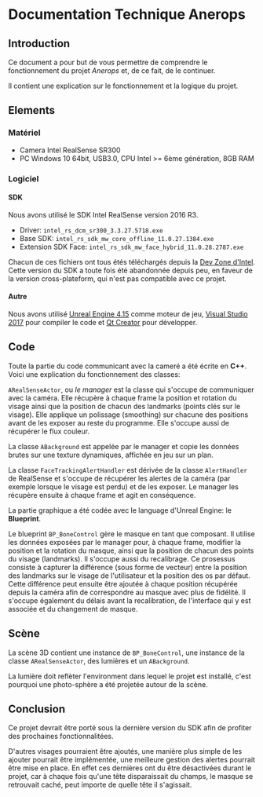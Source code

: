 # Documentation Technique Anerops

## Introduction

Ce document a pour but de vous permettre de comprendre le fonctionnement
du projet *Anerops* et, de ce fait, de le continuer.

Il contient une explication sur le fonctionnement et la logique du projet.

## Elements

### Matériel

- Camera Intel RealSense SR300
- PC Windows 10 64bit, USB3.0, CPU Intel >= 6ème génération, 8GB RAM

### Logiciel

#### SDK

Nous avons utilisé le SDK Intel RealSense version 2016 R3.

- Driver: `intel_rs_dcm_sr300_3.3.27.5718.exe`
- Base SDK: `intel_rs_sdk_mw_core_offline_11.0.27.1384.exe`
- Extension SDK Face: `intel_rs_sdk_mw_face_hybrid_11.0.28.2787.exe`

Chacun de ces fichiers ont tous étés téléchargés depuis la [Dev Zone d'Intel](https://software.intel.com/en-us/realsense-sdk-windows-eol).
Cette version du SDK a toute fois été abandonnée depuis peu, en faveur de
la version cross-plateform, qui n'est pas compatible avec ce projet.

#### Autre

Nous avons utilisé [Unreal Engine 4.15](https://www.unrealengine.com/en-US/what-is-unreal-engine-4) comme moteur de jeu,
[Visual Studio 2017](https://www.visualstudio.com/) pour compiler le code et [Qt Creator](https://www1.qt.io/download/) pour développer.

## Code

Toute la partie du code communicant avec la cameré a été écrite en **C++**.
Voici une explication du fonctionnement des classes:

`ARealSenseActor`, ou *le manager* est la classe qui s'occupe de communiquer
avec la caméra. Elle récupère à chaque frame la position et rotation du visage
ainsi que la position de chacun des landmarks (points clés sur le visage).
Elle applique un polissage (smoothing) sur chacune des positions avant
de les exposer au reste du programme.
Elle s'occupe aussi de récupérer le flux couleur.

La classe `ABackground` est appelée par le manager et copie les données brutes
sur une texture dynamiques, affichée en jeu sur un plan.

La classe `FaceTrackingAlertHandler` est dérivée de la classe `AlertHandler`
de RealSense et s'occupe de récupérer les alertes de la caméra (par exemple
lorsque le visage est perdu) et de les exposer. Le manager les récupère ensuite
à chaque frame et agit en conséquence.

La partie graphique a été codée avec le language d'Unreal Engine: le **Blueprint**.

Le blueprint `BP_BoneControl` gère le masque en tant que composant. Il utilise
les données exposées par le manager pour, à chaque frame, modifier la position
et la rotation du masque, ainsi que la position de chacun des points du visage
(landmarks).
Il s'occupe aussi du recalibrage. Ce prosessus consiste à capturer la différence
(sous forme de vecteur) entre la position des landmarks sur le visage de
l'utilisateur et la position des os par défaut. Cette différence peut ensuite
être ajoutée à chaque position récupérée depuis la caméra afin de correspondre
au masque avec plus de fidélité.
Il s'occupe également du délais avant la recalibration, de l'interface qui y
est associée et du changement de masque.

## Scène

La scène 3D contient une instance de `BP_BoneControl`, une instance de la classe
`ARealSenseActor`, des lumières et un `ABackground`.

La lumière doit reflèter l'environment dans lequel le projet est installé, c'est
pourquoi une photo-sphère a été projetée autour de la scène.

## Conclusion

Ce projet devrait être porté sous la dernière version du SDK afin de profiter
des prochaines fonctionnalitées.

D'autres visages pourraient être ajoutés, une manière plus simple de les ajouter
pourrait être implémentée, une meilleure gestion des alertes pourrait être mise
en place. En effet ces dernières ont du être désactivées durant le projet, car
à chaque fois qu'une tête disparaissait du champs, le masque se retrouvait
caché, peut importe de quelle tête il s'agissait.
 